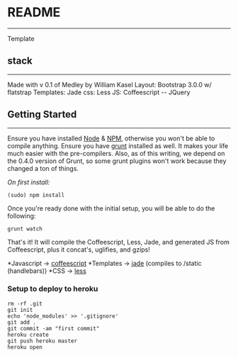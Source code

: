 # README
-----
Template

## stack
-----
Made with v 0.1 of Medley by William Kasel
Layout: Bootstrap 3.0.0 w/ flatstrap
Templates: Jade
css: Less
JS: Coffeescript -- JQuery

## Getting Started
-----
Ensure you have installed [Node](nodejs.org) & [NPM](https://npmjs.org/), otherwise you won't be able to compile anything. Ensure you have [grunt](https://github.com/gruntjs/grunt/) installed as well. It makes your life much easier with the pre-compilers. Also, as of this writing, we depend on the 0.4.0 version of Grunt, so some grunt plugins won't work because they changed a ton of things. 

_On first install:_

  `(sudo) npm install`

Once you're ready done with the initial setup, you will be able to do the following:
  
  `grunt watch`
  
That's it! It will compile the Coffeescript, Less, Jade, and generated JS from Coffeescript, plus it concat's, uglifies, and gzips!

*Javascript -> [coffeescript](js/coffee)
*Templates -> [jade](templates/jade) (compiles to /static (handlebars))
*CSS -> [less](css/less)

### Setup to deploy to heroku

    rm -rf .git
    git init
    echo 'node_modules' >> '.gitignore'
    git add .
    git commit -am "first commit"
    heroku create
    git push heroku master
    heroku open
